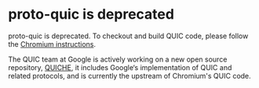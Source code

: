proto-quic is deprecated
========================

proto-quic is deprecated. To checkout and build QUIC
code, please follow the [Chromium instructions](https://www.chromium.org/quic/playing-with-quic).

The QUIC team at Google is actively working on a new open source repository,
[QUICHE](https://quiche.googlesource.com/quiche/), it includes Google‘s
implementation of QUIC and related protocols, and is currently the
upstream of Chromium's QUIC code.

